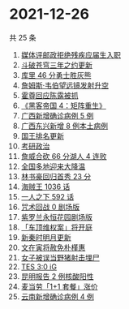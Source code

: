 # 2021-12-26

共 25 条

<!-- BEGIN -->
<!-- 最后更新时间 Sun Dec 26 2021 09:58:44 GMT+0800 (China Standard Time) -->

1. [媒体评邮政拒绝残疾应届生入职](https://www.zhihu.com/search?q=残疾应届生)
1. [斗破苍穹三年之约更新](https://www.zhihu.com/search?q=斗破苍穹三年之约)
1. [库里 46 分勇士胜灰熊](https://www.zhihu.com/search?q=勇士)
1. [詹姆斯·韦伯望远镜发射升空](https://www.zhihu.com/search?q=韦伯望远镜)
1. [霍尊回应陈露被抓](https://www.zhihu.com/search?q=霍尊回应)
1. [《黑客帝国 4：矩阵重生》](https://www.zhihu.com/search?q=黑客帝国4)
1. [广西新增确诊病例 5 例](https://www.zhihu.com/search?q=广西疫情)
1. [广西东兴新增 8 例本土病例](https://www.zhihu.com/search?q=广西疫情)
1. [国王排名更新](https://www.zhihu.com/search?q=国王排名)
1. [考研政治](https://www.zhihu.com/search?q=考研政治)
1. [詹威合砍 66 分湖人 4 连败](https://www.zhihu.com/search?q=湖人)
1. [全国多地迎来大降温](https://www.zhihu.com/search?q=降温)
1. [林书豪回归首秀 23 分](https://www.zhihu.com/search?q=林书豪)
1. [海贼王 1036 话](https://www.zhihu.com/search?q=海贼王)
1. [一人之下 592 话](https://www.zhihu.com/search?q=一人之下)
1. [咒术回战 0 剧场版](https://www.zhihu.com/search?q=咒术回战0)
1. [紫罗兰永恒花园剧场版](https://www.zhihu.com/search?q=紫罗兰永恒花园)
1. [「车顶维权案」将开庭](https://www.zhihu.com/search?q=车顶维权案)
1. [新秦时明月更新](https://www.zhihu.com/search?q=新秦时明月)
1. [文在寅将赦免朴槿惠](https://www.zhihu.com/search?q=朴槿惠)
1. [女子被误当野猪射击埋尸](https://www.zhihu.com/search?q=女子被当野猪射击)
1. [TES 3:0 iG](https://www.zhihu.com/search?q=tes)
1. [昆明报告 2 例核酸阳性](https://www.zhihu.com/search?q=昆明疫情)
1. [麦当劳「1+1 套餐」涨价](https://www.zhihu.com/search?q=麦当劳涨价)
1. [云南新增确诊病例 4 例](https://www.zhihu.com/search?q=云南疫情)

<!-- END -->
